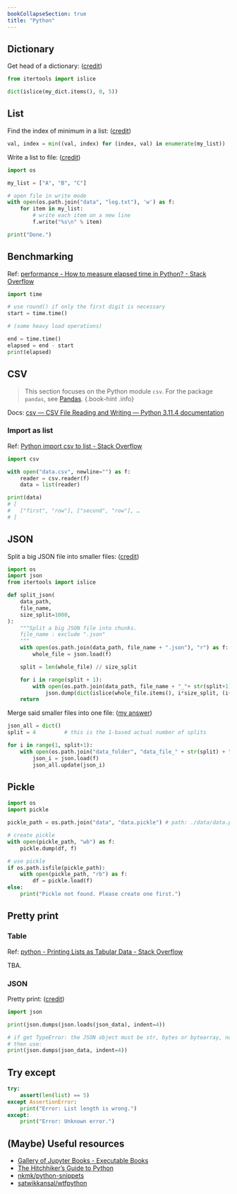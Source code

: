```yaml
---
bookCollapseSection: true
title: "Python"
---
```

## Dictionary

Get head of a dictionary: \([credit](https://stackoverflow.com/a/28704691)\)

```python
from itertools import islice

dict(islice(my_dict.items(), 0, 5))
```


## List

Find the index of minimum in a list: \([credit](https://stackoverflow.com/a/13301022/10668706)\)

```python
val, index = min((val, index) for (index, val) in enumerate(my_list))
```

Write a list to file: \([credit](https://pynative.com/python-write-list-to-file/)\)

```python
import os

my_list = ["A", "B", "C"]

# open file in write mode
with open(os.path.join("data", "log.txt"), 'w') as f:
    for item in my_list:
        # write each item on a new line
        f.write("%s\n" % item)

print("Done.")
```


## Benchmarking

Ref: [performance - How to measure elapsed time in Python? - Stack Overflow](https://stackoverflow.com/questions/7370801/how-to-measure-elapsed-time-in-python)

```python
import time

# use round() if only the first digit is necessary
start = time.time()

# (some heavy load operations)

end = time.time()
elapsed = end - start
print(elapsed)
```

## CSV

> This section focuses on the Python module `csv`. For the package `pandas`, see [Pandas](/programming/python/pandas/).
{.book-hint .info}

Docs: [csv — CSV File Reading and Writing — Python 3.11.4 documentation](https://docs.python.org/3/library/csv.html)

### Import as list

Ref: [Python import csv to list - Stack Overflow](https://stackoverflow.com/a/24662707/10668706)

```python
import csv

with open("data.csv", newline="") as f:
    reader = csv.reader(f)
    data = list(reader)

print(data)
# [
#   ["first", "row"], ["second", "row"], …
# ]
```

## JSON

Split a big JSON file into smaller files: \([credit](https://plainenglish.io/blog/split-big-json-file-into-small-splits)\)

```python
import os
import json
from itertools import islice

def split_json(
    data_path,
    file_name,
    size_split=1000,
):
    """Split a big JSON file into chunks.
    file_name : exclude ".json"
    """
    with open(os.path.join(data_path, file_name + ".json"), "r") as f:
        whole_file = json.load(f)

    split = len(whole_file) // size_split

    for i in range(split + 1):
        with open(os.path.join(data_path, file_name + "_"+ str(split+1) + "_" + str(i+1) + ".json"), 'w') as f:
            json.dump(dict(islice(whole_file.items(), i*size_split, (i+1)*size_split)), f)
    return
```

Merge said smaller files into one file: \([my answer](https://stackoverflow.com/a/76203282/10668706)\)

```python
json_all = dict()
split = 4         # this is the 1-based actual number of splits

for i in range(1, split+1):
    with open(os.path.join("data_folder", "data_file_" + str(split) + "_" + str(i) + ".json"), 'r') as f:
        json_i = json.load(f)
        json_all.update(json_i)
```


## Pickle

```python
import os
import pickle

pickle_path = os.path.join("data", "data.pickle") # path: ./data/data.pickle

# create pickle
with open(pickle_path, "wb") as f:
    pickle.dump(df, f)

# use pickle
if os.path.isfile(pickle_path):
    with open(pickle_path, "rb") as f:
        df = pickle.load(f)
else:
    print("Pickle not found. Please create one first.")
```


## Pretty print

### Table

Ref: [python - Printing Lists as Tabular Data - Stack Overflow](https://stackoverflow.com/a/26937531/10668706)

TBA.


### JSON

Pretty print: \([credit](https://stackoverflow.com/a/12944035)\)

```python
import json

print(json.dumps(json.loads(json_data), indent=4))

# if get TypeError: the JSON object must be str, bytes or bytearray, not dict
# then use:
print(json.dumps(json_data, indent=4))
```


## Try except

```python
try:
    assert(len(list) == 5)
except AssertionError:
    print("Error: List length is wrong.")
except:
    print("Error: Unknown error.")
```


## \(Maybe\) Useful resources

- [Gallery of Jupyter Books - Executable Books](https://executablebooks.org/en/latest/gallery/)
- [The Hitchhiker’s Guide to Python](https://docs.python-guide.org/)
- [nkmk/python-snippets](https://github.com/nkmk/python-snippets)
- [satwikkansal/wtfpython](https://github.com/satwikkansal/wtfpython)
